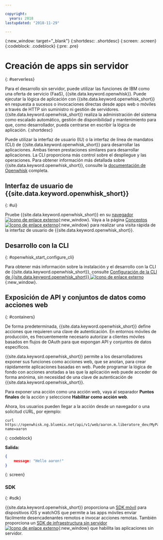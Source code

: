 ```yaml
---

copyright:
  years: 2018
lastupdated: "2018-11-29"

---
```

{:new_window: target="_blank"}
{:shortdesc: .shortdesc}
{:screen: .screen}
{:codeblock: .codeblock}
{:pre: .pre}

# Creación de apps sin servidor
{: #serverless}

Para el desarrollo sin servidor, puede utilizar las funciones de IBM como una oferta de servicio (FaaS), {{site.data.keyword.openwhisk}}. Puede ejecutar la lógica de aplicación con {{site.data.keyword.openwhisk_short}} en respuesta a sucesos o invocaciones directas desde apps web o móviles a través de HTTP sin suministro ni gestión de servidores.{{site.data.keyword.openwhisk_short}} realiza la administración del sistema como escalado automático, gestión de disponibilidad y mantenimiento para que, como desarrollador, pueda centrarse en escribir la lógica de aplicación.
{:shortdesc}

Puede utilizar la interfaz de usuario (IU) o la interfaz de línea de mandatos (CLI) de {{site.data.keyword.openwhisk_short}} para desarrollar las aplicaciones. Ambas tienen prestaciones similares para desarrollar aplicaciones. La CLI proporciona más control sobre el despliegue y las operaciones. Para obtener información más detallada sobre {{site.data.keyword.openwhisk_short}}, consulte la [documentación de Openwhisk](/docs/openwhisk/index.html) completa.

## Interfaz de usuario de {{site.data.keyword.openwhisk_short}}
{: #ui}

Pruebe {{site.data.keyword.openwhisk_short}} en su [navegador ![Icono de enlace externo](../../icons/launch-glyph.svg "Icono de enlace externo")](https://{DomainName}/openwhisk/actions){:new_window}. Vaya a la página [Conceptos ![Icono de enlace externo](../../icons/launch-glyph.svg "Icono de enlace externo")](https://{DomainName}/openwhisk/learn){:new_window} para realizar una visita rápida de la interfaz de usuario de {{site.data.keyword.openwhisk_short}}.

## Desarrollo con la CLI
{: #openwhisk_start_configure_cli}

Para obtener más información sobre la instalación y el desarrollo con la CLI de {{site.data.keyword.openwhisk_short}}, consulte [Configuración de la CLI de {{site.data.keyword.openwhisk_short}} ![Icono de enlace externo](../../icons/launch-glyph.svg "Icono de enlace externo")](https://{DomainName}/openwhisk/cli){:new_window}.

## Exposición de API y conjuntos de datos como acciones web
{: #containers}

De forma predeterminada, {{site.data.keyword.openwhisk_short}} define acciones que requieren una clave de autenticación. En entornos móviles de producción, es frecuentemente necesario autorizar a clientes móviles basados en flujos de OAuth para que expongan API y conjuntos de datos específicos.

{{site.data.keyword.openwhisk_short}} permite a los desarrolladores exponer sus funciones como acciones web, que se anotan, para crear rápidamente aplicaciones basadas en web. Puede programar la lógica de fondo con acciones anotadas a las que la aplicación web puede acceder de forma anónima, sin necesidad de una clave de autenticación de {{site.data.keyword.openwhisk_short}}.

Para exponer una acción como una acción web, vaya al separador **Puntos finales** de la acción y seleccione **Habilitar como acción web**.

Ahora, los usuarios pueden llegar a la acción desde un navegador o una solicitud cURL, por ejemplo:

```
curl https://openwhisk.ng.bluemix.net/api/v1/web/aaron.m.liberatore_dev/MyPackage/helloWorld.json?name=aaron
```
{: codeblock}

**Salida:**

```json
{
    message: "Hello aaron!"
}
```
{: screen}

### SDK
{: #sdk}

{{site.data.keyword.openwhisk_short}} proporciona un [SDK móvil](/docs/openwhisk/openwhisk_mobile_sdk.html#mobile-sdk) para dispositivos iOS y watchOS que permite a las apps móviles enviar fácilmente desencadenantes remotos e invocar acciones remotas. También proporciona un [SDK de infraestructura sin servidor ![Icono de enlace externo](../../icons/launch-glyph.svg "Icono de enlace externo")](/docs/openwhisk/openwhisk_goserverless.html){:new_window} que habilita las aplicaciones sin servidor.

